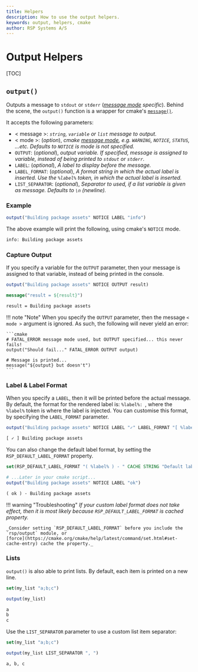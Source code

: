 ```yaml
---
title: Helpers
description: How to use the output helpers.
keywords: output, helpers, cmake
author: RSP Systems A/S
---
```


# Output Helpers

[TOC]

## `output()`

Outputs a message to `stdout` or `stderr`
(_[message mode](https://cmake.org/cmake/help/latest/command/message.html#general-messages) specific_).
Behind the scene, the `output()` function is a wrapper for cmake's [`message()`](https://cmake.org/cmake/help/latest/command/message.html).

It accepts the following parameters:

* < message >: _`string`, `variable` or `list` message to output._
* < mode >: (_option_), _cmake [message mode](https://cmake.org/cmake/help/latest/command/message.html#general-messages), e.g. `WARNING`, `NOTICE`, `STATUS`, ...etc._
_Defaults to `NOTICE` is mode is not specified._
* `OUTPUT`: (_optional_), _output variable. If specified, message is assigned to variable, instead of being printed to `stdout` or `stderr`._
* `LABEL`: (_optional_), _A label to display before the message._
* `LABEL_FORMAT`: (_optional_), _A format string in which the actual label is inserted. Use the `%label%` token, in which the actual label is inserted._
* `LIST_SEPARATOR`: (_optional_), _Separator to used, if a list variable is given as message. Defaults to `\n` (newline)._

### Example

```cmake
output("Building package assets" NOTICE LABEL "info")
```

The above example will print the following, using cmake's `NOTICE` mode.

```txt
info: Building package assets
```

### Capture Output

If you specify a variable for the `OUTPUT` parameter, then your message is assigned to that variable, instead of
being printed in the console.

```cmake
output("Building package assets" NOTICE OUTPUT result)

message("result = ${result}")
```

```txt
result = Building package assets
```

!!! note "Note"
    When you specify the `OUTPUT` parameter, then the message `< mode >` argument is ignored.
    As such, the following will never yield an error:

    ```cmake
    # FATAL_ERROR message mode used, but OUTPUT specified... this never fails!
    output("Should fail..." FATAL_ERROR OUTPUT output)
    
    # Message is printed...
    message("${output} but doesn't")
    ```

### Label & Label Format

When you specify a `LABEL`, then it will be printed before the actual message.
By default, the format for the rendered label is: `%label%: `, where the `%label%` token is where the label is injected.
You can customise this format, by specifying the `LABEL_FORMAT` parameter.

```cmake
output("Building package assets" NOTICE LABEL "✓" LABEL_FORMAT "[ %label% ] ")
```

```txt
[ ✓ ] Building package assets
```

You can also change the default label format, by setting the `RSP_DEFAULT_LABEL_FORMAT` property.

```cmake
set(RSP_DEFAULT_LABEL_FORMAT "( %label% ) - " CACHE STRING "Default label format...")

# ...Later in your cmake script...
output("Building package assets" NOTICE LABEL "ok")
```

```txt
( ok ) - Building package assets
```

!!! warning "Troubleshooting"
    _If your custom label format does not take effect, then it is most likely because `RSP_DEFAULT_LABEL_FORMAT` is
    cached property._

    _Consider setting `RSP_DEFAULT_LABEL_FORMAT` before you include the `rsp/output` module, or
    [force](https://cmake.org/cmake/help/latest/command/set.html#set-cache-entry) cache the property._

### Lists

`output()` is also able to print lists. By default, each item is printed on a new line.

```cmake
set(my_list "a;b;c")

output(my_list)
```

```txt
a
b
c
```

Use the `LIST_SEPARATOR` parameter to use a custom list item separator:

```cmake
set(my_list "a;b;c")

output(my_list LIST_SEPARATOR ", ")
```

```txt
a, b, c 
```